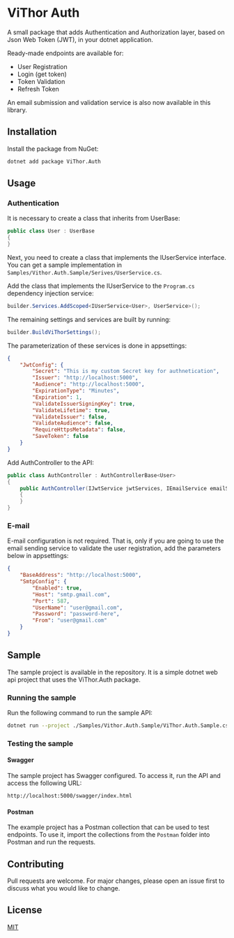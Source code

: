 # ViThor Auth

A small package that adds Authentication and Authorization layer, based on Json Web Token (JWT), in your dotnet application.

Ready-made endpoints are available for:
- User Registration
- Login (get token)
- Token Validation
- Refresh Token

An email submission and validation service is also now available in this library.


## Installation

Install the package from NuGet:

```bash
dotnet add package ViThor.Auth
```


## Usage

### Authentication

It is necessary to create a class that inherits from UserBase:

```csharp
public class User : UserBase
{    
}
```

Next, you need to create a class that implements the IUserService interface.
You can get a sample implementation in `Samples/Vithor.Auth.Sample/Serives/UserService.cs`.

Add the class that implements the IUserService to the `Program.cs` dependency injection service:
    
```csharp
builder.Services.AddScoped<IUserService<User>, UserService>();
```

The remaining settings and services are built by running:

```csharp
builder.BuildViThorSettings();
```

The parameterization of these services is done in appsettings:

```json
{
    "JwtConfig": {
        "Secret": "This is my custom Secret key for authnetication",
        "Issuer": "http://localhost:5000",
        "Audience": "http://localhost:5000",
        "ExpirationType": "Minutes",
        "Expiration": 1,
        "ValidateIssuerSigningKey": true,
        "ValidateLifetime": true,
        "ValidateIssuer": false,
        "ValidateAudience": false,
        "RequireHttpsMetadata": false,
        "SaveToken": false
    }
}
```

Add AuthController to the API:

```csharp
public class AuthController : AuthControllerBase<User>
{
    public AuthController(IJwtService jwtServices, IEmailService emailService, IUserService<User> userService, IOptions<ViThorAuthSettings> appSettings) : base(jwtServices, emailService, userService, appSettings)
    {
    }
}
```

### E-mail

E-mail configuration is not required. That is, only if you are going to use the email sending service to validate the user registration, add the parameters below in appsettings:

```json
{
    "BaseAddress": "http://localhost:5000",
    "SmtpConfig": {
        "Enabled": true,
        "Host": "smtp.gmail.com",
        "Port": 587,
        "UserName": "user@gmail.com",
        "Password": "password-here",
        "From": "user@gmail.com"
    }
}
```


## Sample

The sample project is available in the repository. It is a simple dotnet web api project that uses the ViThor.Auth package.


### Running the sample

Run the following command to run the sample API:

```bash
dotnet run --project ./Samples/Vithor.Auth.Sample/ViThor.Auth.Sample.csproj
```

### Testing the sample

#### Swagger

The sample project has Swagger configured. To access it, run the API and access the following URL:

```bash
http://localhost:5000/swagger/index.html
```

#### Postman

The example project has a Postman collection that can be used to test endpoints. To use it, import the collections from the `Postman` folder into Postman and run the requests.



## Contributing

Pull requests are welcome. For major changes, please open an issue first to discuss what you would like to change.


## License

[MIT](https://choosealicense.com/licenses/mit/)